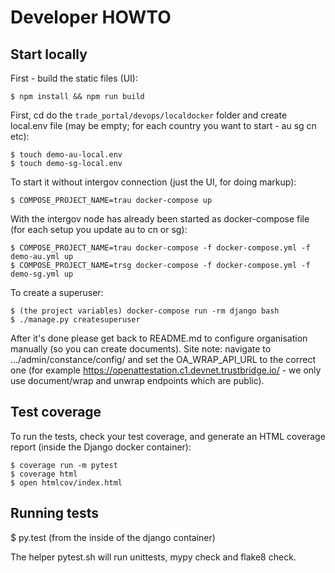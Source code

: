 # Developer HOWTO

## Start locally

First - build the static files (UI):

    $ npm install && npm run build

First, cd do the ``trade_portal/devops/localdocker`` folder and create local.env file (may be empty; for each country you want to start - au sg cn etc):

    $ touch demo-au-local.env
    $ touch demo-sg-local.env


To start it without intergov connection (just the UI, for doing markup):

    $ COMPOSE_PROJECT_NAME=trau docker-compose up

With the intergov node has already been started as docker-compose file (for each setup you update au to cn or sg):

    $ COMPOSE_PROJECT_NAME=trau docker-compose -f docker-compose.yml -f demo-au.yml up
    $ COMPOSE_PROJECT_NAME=trsg docker-compose -f docker-compose.yml -f demo-sg.yml up

To create a superuser:

    $ (the project variables) docker-compose run -rm django bash
    $ ./manage.py createsuperuser

After it's done please get back to README.md to configure organisation manually (so you can create documents). Site note: navigate to .../admin/constance/config/ and set the OA_WRAP_API_URL to the correct one (for example https://openattestation.c1.devnet.trustbridge.io/ - we only use document/wrap and unwrap endpoints which are public).


## Test coverage

To run the tests, check your test coverage, and generate an HTML coverage report (inside the Django docker container):

    $ coverage run -m pytest
    $ coverage html
    $ open htmlcov/index.html


## Running tests

  $ py.test (from the inside of the django container)

The helper pytest.sh will run unittests, mypy check and flake8 check.
